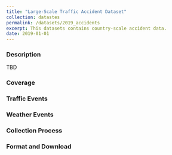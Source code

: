 ```yaml
---
title: "Large-Scale Traffic Accident Dataset"
collection: datastes
permalink: /datasets/2019_accidents
excerpt: This datasets contains country-scale accident data.  
date: 2019-01-01
---
```

### Description 
TBD

### Coverage

### Traffic Events

### Weather Events

### Collection Process

### Format and Download

